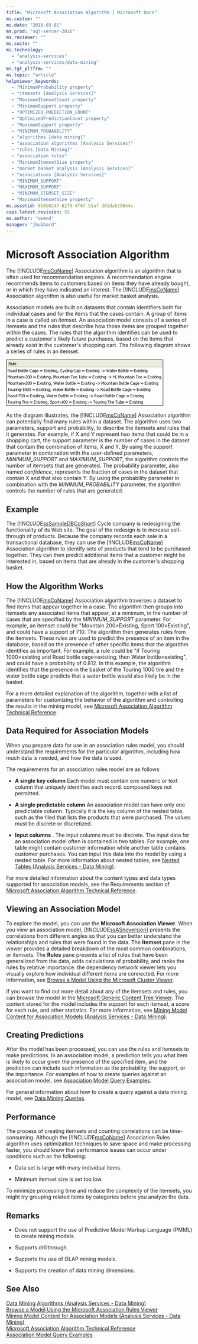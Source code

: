```yaml
---
title: "Microsoft Association Algorithm | Microsoft Docs"
ms.custom: ""
ms.date: "2016-03-02"
ms.prod: "sql-server-2016"
ms.reviewer: ""
ms.suite: ""
ms.technology: 
  - "analysis-services"
  - "analysis-services/data-mining"
ms.tgt_pltfrm: ""
ms.topic: "article"
helpviewer_keywords: 
  - "MinimumProbability property"
  - "itemsets [Analysis Services]"
  - "MaximumItemsetCount property"
  - "MinimumSupport property"
  - "OPTIMIZED_PREDICTION_COUNT"
  - "OptimizedPredictionCount property"
  - "MaximumSupport property"
  - "MINIMUM_PROBABILITY"
  - "algorithms [data mining]"
  - "association algorithms [Analysis Services]"
  - "rules [Data Mining]"
  - "association rules"
  - "MinimumItemsetSize property"
  - "market basket analysis [Analysis Services]"
  - "associations [Analysis Services]"
  - "MINIMUM_SUPPORT"
  - "MAXIMUM_SUPPORT"
  - "MINIMUM_ITEMSET_SIZE"
  - "MaximumItemsetSize property"
ms.assetid: 8b6b8247-62f9-4f6f-b1af-d01dab290e4c
caps.latest.revision: 55
ms.author: "owend"
manager: "jhubbard"
---
```

# Microsoft Association Algorithm
  The [!INCLUDE[msCoName](../../a9notintoc/includes/msconame-md.md)] Association algorithm is an algorithm that is often used for recommendation engines. A recommendation engine recommends items to customers based on items they have already bought, or in which they have indicated an interest. The [!INCLUDE[msCoName](../../a9notintoc/includes/msconame-md.md)] Association algorithm is also useful for market basket analysis.   
  
 Association models are built on datasets that contain identifiers both for individual cases and for the items that the cases contain. A group of items in a case is called an *itemset*. An association model consists of a series of itemsets and the rules that describe how those items are grouped together within the cases. The rules that the algorithm identifies can be used to predict a customer's likely future purchases, based on the items that already exist in the customer's shopping cart. The following diagram shows a series of rules in an itemset.  
  
 ![A set of rules for an association model](../../analysis-services/data-mining/media/association.gif "A set of rules for an association model")  
  
 As the diagram illustrates, the [!INCLUDE[msCoName](../../a9notintoc/includes/msconame-md.md)] Association algorithm can potentially find many rules within a dataset. The algorithm uses two parameters, support and probability, to describe the itemsets and rules that it generates. For example, if X and Y represent two items that could be in a shopping cart, the support parameter is the number of cases in the dataset that contain the combination of items, X and Y. By using the support parameter in combination with the user-defined parameters, *MINIMUM_SUPPORT* and *MAXIMUM_SUPPORT,* the algorithm controls the number of itemsets that are generated. The probability parameter, also named *confidence*, represents the fraction of cases in the dataset that contain X and that also contain Y. By using the probability parameter in combination with the *MINIMUM_PROBABILITY* parameter, the algorithm controls the number of rules that are generated.  
  
## Example  
 The [!INCLUDE[ssSampleDBCoShort](../../a9notintoc/includes/sssampledbcoshort-md.md)] Cycle company is redesigning the functionality of its Web site. The goal of the redesign is to increase sell-through of products. Because the company records each sale in a transactional database, they can use the [!INCLUDE[msCoName](../../a9notintoc/includes/msconame-md.md)] Association algorithm to identify sets of products that tend to be purchased together. They can then predict additional items that a customer might be interested in, based on items that are already in the customer's shopping basket.  
  
## How the Algorithm Works  
 The [!INCLUDE[msCoName](../../a9notintoc/includes/msconame-md.md)] Association algorithm traverses a dataset to find items that appear together in a case. The algorithm then groups into itemsets any associated items that appear, at a minimum, in the number of cases that are specified by the *MINIMUM_SUPPORT* parameter. For example, an itemset could be "Mountain 200=Existing, Sport 100=Existing", and could have a support of 710. The algorithm then generates rules from the itemsets. These rules are used to predict the presence of an item in the database, based on the presence of other specific items that the algorithm identifies as important. For example, a rule could be "if Touring 1000=existing and Road bottle cage=existing, then Water bottle=existing", and could have a probability of 0.812. In this example, the algorithm identifies that the presence in the basket of the Touring 1000 tire and the water bottle cage predicts that a water bottle would also likely be in the basket.  
  
 For a more detailed explanation of the algorithm, together with a list of parameters for customizing the behavior of the algorithm and controlling the results in the mining model, see [Microsoft Association Algorithm Technical Reference](../../analysis-services/data-mining/microsoft-association-algorithm-technical-reference.md).  
  
## Data Required for Association Models  
 When you prepare data for use in an association rules model, you should understand the requirements for the particular algorithm, including how much data is needed, and how the data is used.  
  
 The requirements for an association rules model are as follows:  
  
-   **A single key column** Each model must contain one numeric or text column that uniquely identifies each record. compound keys not permitted.  
  
-   **A single predictable column** An association model can have only one predictable column. Typically it is the key column of the nested table, such as the filed that lists the products that were purchased. The values must be discrete or discretized.  
  
-   **Input columns** . The input columns must be discrete. The input data for an association model often is contained in two tables. For example, one table might contain customer information while another table contains customer purchases. You can input this data into the model by using a nested table. For more information about nested tables, see [Nested Tables &#40;Analysis Services - Data Mining&#41;](../../analysis-services/data-mining/nested-tables-analysis-services-data-mining.md).  
  
 For more detailed information about the content types and data types supported for association models, see the Requirements section of [Microsoft Association Algorithm Technical Reference](../../analysis-services/data-mining/microsoft-association-algorithm-technical-reference.md).  
  
## Viewing an Association Model  
 To explore the model, you can use the **Microsoft Association Viewer**. When you view an association model, [!INCLUDE[ssASnoversion](../../a9notintoc/includes/ssasnoversion-md.md)] presents the correlations from different angles so that you can better understand the relationships and rules that were found in the data. The **Itemset** pane in the viewer provides a detailed breakdown of the most common combinations, or itemsets. The **Rules** pane presents a list of rules that have been generalized from the data, adds calculations of probability, and ranks the rules by relative importance. the dependency network viewer lets you visually explore how individual different items are connected. For more information, see [Browse a Model Using the Microsoft Cluster Viewer](../../analysis-services/data-mining/browse-a-model-using-the-microsoft-cluster-viewer.md).  
  
 If you want to find out more detail about any of the itemsets and rules, you can browse the model in the [Microsoft Generic Content Tree Viewer](../../analysis-services/data-mining/browse-a-model-using-the-microsoft-generic-content-tree-viewer.md). The content stored for the model includes the support for each itemset, a score for each rule, and other statistics. For more information, see [Mining Model Content for Association Models &#40;Analysis Services - Data Mining&#41;](../../analysis-services/data-mining/mining-model-content-for-association-models-analysis-services-data-mining.md).  
  
## Creating Predictions  
 After the model has been processed, you can use the rules and itemsets to make predictions. In an association model, a prediction tells you what item is likely to occur given the presence of the specified item, and the prediction can include such information as the probability, the support, or the importance. For examples of how to create queries against an association model, see [Association Model Query Examples](../../analysis-services/data-mining/association-model-query-examples.md).  
  
 For general information about how to create a query against a data mining model, see [Data Mining Queries](../../analysis-services/data-mining/data-mining-queries.md).  
  
## Performance  
 The process of creating itemsets and counting correlations can be time-consuming. Although the [!INCLUDE[msCoName](../../a9notintoc/includes/msconame-md.md)] Association Rules algorithm uses optimization techniques to save space and make processing faster, you should know that performance issues can occur under conditions such as the following:  
  
-   Data set is large with many individual items.  
  
-   Minimum itemset size is set too low.  
  
 To minimize processing time and reduce the complexity of the itemsets, you might try grouping related items by categories before you analyze the data.  
  
## Remarks  
  
-   Does not support the use of Predictive Model Markup Language (PMML) to create mining models.  
  
-   Supports drillthrough.  
  
-   Supports the use of OLAP mining models.  
  
-   Supports the creation of data mining dimensions.  
  
## See Also  
 [Data Mining Algorithms &#40;Analysis Services - Data Mining&#41;](../../analysis-services/data-mining/data-mining-algorithms-analysis-services-data-mining.md)   
 [Browse a Model Using the Microsoft Association Rules Viewer](../../analysis-services/data-mining/browse-a-model-using-the-microsoft-association-rules-viewer.md)   
 [Mining Model Content for Association Models &#40;Analysis Services - Data Mining&#41;](../../analysis-services/data-mining/mining-model-content-for-association-models-analysis-services-data-mining.md)   
 [Microsoft Association Algorithm Technical Reference](../../analysis-services/data-mining/microsoft-association-algorithm-technical-reference.md)   
 [Association Model Query Examples](../../analysis-services/data-mining/association-model-query-examples.md)  
  
  